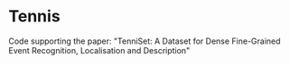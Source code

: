 # Tennis
Code supporting the paper: "TenniSet: A Dataset for Dense Fine-Grained Event Recognition, Localisation and Description"
